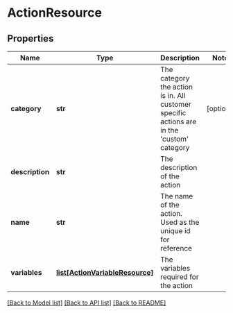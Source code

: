 # ActionResource

## Properties
Name | Type | Description | Notes
------------ | ------------- | ------------- | -------------
**category** | **str** | The category the action is in. All customer specific actions are in the &#39;custom&#39; category | [optional] 
**description** | **str** | The description of the action | 
**name** | **str** | The name of the action. Used as the unique id for reference | 
**variables** | [**list[ActionVariableResource]**](ActionVariableResource.md) | The variables required for the action | 

[[Back to Model list]](../README.md#documentation-for-models) [[Back to API list]](../README.md#documentation-for-api-endpoints) [[Back to README]](../README.md)


